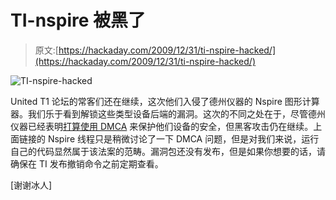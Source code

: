 # TI-nspire 被黑了

> 原文:[https://hackaday.com/2009/12/31/ti-nspire-hacked/](https://hackaday.com/2009/12/31/ti-nspire-hacked/)

![](../Images/783ac84a9f55bec0ce887219b84a0f77.png "TI-nspire-hacked")

United T1 论坛的常客们还在继续，这次他们入侵了德州仪器的 Nspire 图形计算器。我们乐于看到解锁这些类型设备后端的漏洞。这次的不同之处在于，尽管德州仪器已经表明[打算使用 DMCA](http://hackaday.com/2009/09/22/ti-lashes-out-at-their-biggest-fans/) 来保护他们设备的安全，但黑客攻击仍在继续。上面链接的 Nspire 线程只是稍微讨论了一下 DMCA 问题，但是对我们来说，运行自己的代码显然属于该法案的范畴。漏洞包还没有发布，但是如果你想要的话，请确保在 TI 发布撤销命令之前定期查看。

[谢谢冰人]